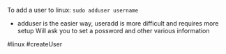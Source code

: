 To add a user to linux:
`sudo adduser username`

- adduser is the easier way, useradd is more difficult and requires more setup
Will ask you to set a possword and other various information

#linux #createUser